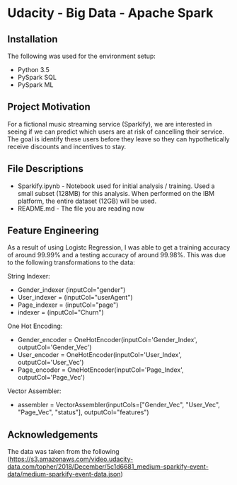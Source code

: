 # Udacity - Big Data - Apache Spark

## Installation
The following was used for the environment setup:

- Python 3.5
- PySpark SQL
- PySpark ML

## Project Motivation
For a  fictional music streaming service (Sparkify), we are interested in seeing if we can predict which users are at risk of cancelling their service.  The goal is identify these users before they leave so they can hypothetically receive discounts and incentives to stay.

## File Descriptions
- Sparkify.ipynb - Notebook used for initial analysis / training.  Used a small subset (128MB) for this analysis.  When performed on the IBM platform, the entire dataset (12GB) will be used.
- README.md - The file you are reading now

## Feature Engineering
As a result of using Logistc Regression, I was able to get a training accuracy of around 99.99% and a testing accuracy of around 99.98%.  This was due to the following transformations to the data:

String Indexer:
- Gender_indexer (inputCol="gender")
- User_indexer = (inputCol="userAgent")
- Page_indexer = (inputCol="page")
- indexer = (inputCol="Churn")

One Hot Encoding: 
- Gender_encoder = OneHotEncoder(inputCol='Gender_Index', outputCol='Gender_Vec')
- User_encoder = OneHotEncoder(inputCol='User_Index', outputCol='User_Vec')
- Page_encoder = OneHotEncoder(inputCol='Page_Index', outputCol='Page_Vec')

Vector Assembler:
- assembler = VectorAssembler(inputCols=["Gender_Vec", "User_Vec", "Page_Vec", "status"], outputCol="features")

## Acknowledgements
The data was taken from the following (https://s3.amazonaws.com/video.udacity-data.com/topher/2018/December/5c1d6681_medium-sparkify-event-data/medium-sparkify-event-data.json)
